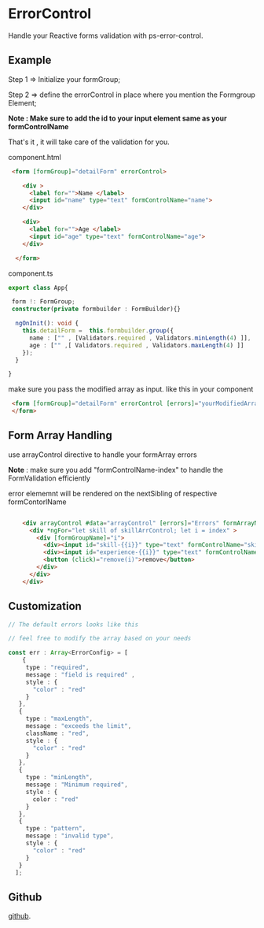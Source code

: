 # ErrorControl

Handle your Reactive forms validation with ps-error-control.

## Example

Step 1 => Initialize your formGroup;


Step 2 => define the errorControl in place where you mention the Formgroup Element;

**Note : Make sure to add the id to your input element same as your formControlName**

That's it , it will take care of the validation for you. 

component.html 

````html
 <form [formGroup]="detailForm" errorControl>

    <div >
      <label for="">Name </label>
      <input id="name" type="text" formControlName="name">
    </div> 

    <div>
      <label for="">Age </label>
      <input id="age" type="text" formControlName="age">
    </div> 

  </form>

````

component.ts 

````ts
export class App{

 form !: FormGroup;
 constructor(private formbuilder : FormBuilder){}

  ngOnInit(): void {
    this.detailForm =  this.formbuilder.group({
      name : ["" , [Validators.required , Validators.minLength(4) ]], 
      age : ["" ,[ Validators.required , Validators.maxLength(4) ]]
    });
  }

}

```` 



make sure you pass the modified array as input. like this in your component


````html 
 <form [formGroup]="detailForm" errorControl [errors]="yourModifiedArray">
 </form>

````


## Form Array Handling 

use arrayControl directive to handle your formArray errors 

**Note** : make sure you add "formControlName-index" to handle the FormValidation efficiently

error elememnt will be rendered on the nextSibling of respective formContorlName

```html 

    <div arrayControl #data="arrayControl" [errors]="Errors" formArrayName="skills">
      <div *ngFor="let skill of skillArrControl; let i = index" >
        <div [formGroupName]="i">
          <div><input id="skill-{{i}}" type="text" formControlName="skill"></div>
          <div><input id="experience-{{i}}" type="text" formControlName="experience"></div>
          <button (click)="remove(i)">remove</button>
        </div>
      </div>
    </div>

```


## Customization 

````ts
// The default errors looks like this

// feel free to modify the array based on your needs

const err : Array<ErrorConfig> = [
    {
     type : "required",
     message : "field is required" , 
     style : {
       "color" : "red"
     }
   },
   {
     type : "maxLength",
     message : "exceeds the limit",
     className : "red",
     style : {
       "color" : "red"
     }
   },
   {
     type : "minLength",
     message : "Minimum required",
     style : {
       color : "red"
     }
   },
   {
     type : "pattern",
     message : "invalid type",
     style : {
       "color" : "red"
     }
   }
  ];

````


## Github
[github](https://github.com/Prasannajaga/error-form-control.git).
